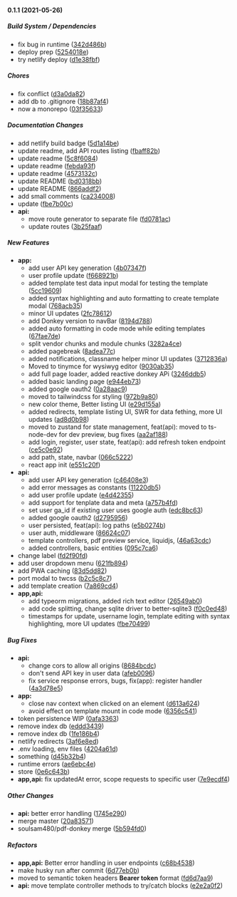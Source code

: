 #### 0.1.1 (2021-05-26)

##### Build System / Dependencies

*  fix bug in runtime ([342d486b](https://github.com/soulsam480/pdf-donkey/commit/342d486b6d6e342b027ce053d30606f0e04ea42c))
*  deploy prep ([5254018e](https://github.com/soulsam480/pdf-donkey/commit/5254018e04474bb003c6817f87b4061560e37b20))
*  try netlify deploy ([d1e38fbf](https://github.com/soulsam480/pdf-donkey/commit/d1e38fbf03dc5feba11c5fea464874ea2db8ebc5))

##### Chores

*  fix conflict ([d3a0da82](https://github.com/soulsam480/pdf-donkey/commit/d3a0da8251720958b1a8dcee46ba501e3a838103))
*  add db to .gitignore ([18b87af4](https://github.com/soulsam480/pdf-donkey/commit/18b87af4d0353db59f18af81f2b973e9d8f39ec6))
*  now a monorepo ([03f35633](https://github.com/soulsam480/pdf-donkey/commit/03f35633a7b5ca6a9f51ac7b7d05526845745d85))

##### Documentation Changes

*  add netlify build badge ([5d1a14be](https://github.com/soulsam480/pdf-donkey/commit/5d1a14beba8d2668f17e93d3fa527624aade9520))
*  update readme, add API routes listing ([fbaff82b](https://github.com/soulsam480/pdf-donkey/commit/fbaff82bc0c8215c538cb1f38b7aa5cf25e5e9a3))
*  update readme ([5c8f6084](https://github.com/soulsam480/pdf-donkey/commit/5c8f60843e12326938ae01414dc17f5a7718727e))
*  update readme ([febda93f](https://github.com/soulsam480/pdf-donkey/commit/febda93fc9c12253b345d57d9b948cb20c814ddc))
*  update readme ([4573132c](https://github.com/soulsam480/pdf-donkey/commit/4573132cfe7fdefffacad4f225bc0dfb9edd80b2))
*  update README ([bd0318bb](https://github.com/soulsam480/pdf-donkey/commit/bd0318bb8ae43cc1b086322e7b7dbda23e90a7d5))
*  update README ([866addf2](https://github.com/soulsam480/pdf-donkey/commit/866addf2bff3653ea963ddd6ed903ded99f686fc))
*  add small comments ([ca234008](https://github.com/soulsam480/pdf-donkey/commit/ca234008ae9b71a6bf6f5a76664a8114215db057))
*  update ([fbe7b00c](https://github.com/soulsam480/pdf-donkey/commit/fbe7b00c45f9c59d026628c92d6698c1220ace87))
* **api:**
  *  move route generator to separate file ([fd0781ac](https://github.com/soulsam480/pdf-donkey/commit/fd0781ac19481f68ce7cf6cb3cb191ab20ff18c8))
  *  update routes ([3b25faaf](https://github.com/soulsam480/pdf-donkey/commit/3b25faaf1b8f488ec1386073c072848cdebf9d06))

##### New Features

* **app:**
  *  add user API key generation ([4b07347f](https://github.com/soulsam480/pdf-donkey/commit/4b07347fe737ddd94ec2a6e0e930e033a1625bdd))
  *  user profile update ([f668921b](https://github.com/soulsam480/pdf-donkey/commit/f668921b75fe31dc567c9b2d9b8840b4bdaca940))
  *  added template test data input modal for testing the template ([5cc19609](https://github.com/soulsam480/pdf-donkey/commit/5cc1960958a2113c83d5ef46666ebcb5b48f6fdc))
  *  added syntax highlighting and auto formatting to create template modal ([768acb35](https://github.com/soulsam480/pdf-donkey/commit/768acb3557cacbeecbc42f0f5b29339d52b55555))
  *  minor UI updates ([2fc78612](https://github.com/soulsam480/pdf-donkey/commit/2fc78612fc68fe75417d815c28eb2ed8c4fcd6f4))
  *  add Donkey version to navBar ([8194d788](https://github.com/soulsam480/pdf-donkey/commit/8194d78860b4f670a5d167c40bb346be837ceb33))
  *  added auto formatting in code mode while editing templates ([67fae7de](https://github.com/soulsam480/pdf-donkey/commit/67fae7debcb0f90e2fb9e02b8cc09c36bdfccd93))
  *  split vendor chunks and module chunks ([3282a4ce](https://github.com/soulsam480/pdf-donkey/commit/3282a4ce5f2aed5cf9d37231f576ed237dde4a04))
  *  added pagebreak ([8adea77c](https://github.com/soulsam480/pdf-donkey/commit/8adea77cf8bb1dec13be0c74f3f944ac5892c2dd))
  *  added notifications, classname helper minor UI updates ([3712836a](https://github.com/soulsam480/pdf-donkey/commit/3712836ac51fb56b0a547bdc5ff435b3e5c18892))
  *  Moved to tinymce for wysiwyg editor ([9030ab35](https://github.com/soulsam480/pdf-donkey/commit/9030ab358526a21761fa2c6e45e5ae3fa6609f88))
  *  add full page loader, added reactive donkey APi ([3246ddb5](https://github.com/soulsam480/pdf-donkey/commit/3246ddb594f3720cd3cf887ba9bca481669ebcd2))
  *  added basic landing page ([e944eb73](https://github.com/soulsam480/pdf-donkey/commit/e944eb736becc2a0259b7899bf0b074b5b695fe5))
  *  added google oauth2 ([0a28aac9](https://github.com/soulsam480/pdf-donkey/commit/0a28aac9fe974d7577e9303ff5b08f244a6aac44))
  *  moved to tailwindcss for styling ([972b9a80](https://github.com/soulsam480/pdf-donkey/commit/972b9a80ec8f265fcb61f881f1a47f1879f75e7f))
  *  new color theme, Better listing UI ([e29d155a](https://github.com/soulsam480/pdf-donkey/commit/e29d155ac06d03240cadae0d0b4eb71af7667d71))
  *  added redirects, template listing UI, SWR for data fething, more UI updates ([ad8d0b98](https://github.com/soulsam480/pdf-donkey/commit/ad8d0b98f94acd3898f6b66683b9e3de48fc89a6))
  *  moved to zustand for state management, feat(api): moved to ts-node-dev for dev preview, bug fixes ([aa2af188](https://github.com/soulsam480/pdf-donkey/commit/aa2af1888fd9c301628784210980154edba59f09))
  *  add login, register, user state, feat(api): add refresh token endpoint ([ce5c0e92](https://github.com/soulsam480/pdf-donkey/commit/ce5c0e922ece0ea77c494f7ea592a6e950f8ca02))
  *  add path, state, navbar ([066c5222](https://github.com/soulsam480/pdf-donkey/commit/066c5222c50e99c1bd188ca352ea2bdb3c278d01))
  *  react app init ([e551c20f](https://github.com/soulsam480/pdf-donkey/commit/e551c20fb8d17a6ef316a6499e88c910c9065fc1))
* **api:**
  *  add user API key generation ([c46408e3](https://github.com/soulsam480/pdf-donkey/commit/c46408e33ea0eecd875e2183eb1cbdd13552e161))
  *  add error messages as constants ([11220db5](https://github.com/soulsam480/pdf-donkey/commit/11220db5f690e88d965b382db1a6189d3d389446))
  *  add user profile update ([e4d42355](https://github.com/soulsam480/pdf-donkey/commit/e4d42355567e034edd51a079fcf9549cb93969e5))
  *  add support for tenplate data and meta ([a757b4fd](https://github.com/soulsam480/pdf-donkey/commit/a757b4fd30631b66f40277adcd78b218bc286224))
  *  set user ga_id if existing user uses google auth ([edc8bc63](https://github.com/soulsam480/pdf-donkey/commit/edc8bc63da5410eb2ff28d44dd19b3214d2dc04d))
  *  added google oauth2 ([d2795956](https://github.com/soulsam480/pdf-donkey/commit/d2795956940dcb3e8f7aca30fd6a908bf64edd75))
  *  user persisted, feat(api): log paths ([e5b0274b](https://github.com/soulsam480/pdf-donkey/commit/e5b0274b0b2d395ef9d3039091e9daa0c0cfd841))
  *  user auth, middleware ([86624c07](https://github.com/soulsam480/pdf-donkey/commit/86624c07b97462adf4a4ac82746b555f4bd4d3eb))
  *  template controllers, pdf preview service, liquidjs, ([46a63cdc](https://github.com/soulsam480/pdf-donkey/commit/46a63cdc28d6278ffe96ab801080f6052244d799))
  *  added controllers, basic entities ([095c7ca6](https://github.com/soulsam480/pdf-donkey/commit/095c7ca6d1a25e968cb9e1f7aca39c393ff0defa))
*  change label ([fd2f90fd](https://github.com/soulsam480/pdf-donkey/commit/fd2f90fd272352eeebc190d87208b56f5edb8973))
*  add user dropdown menu ([621fb894](https://github.com/soulsam480/pdf-donkey/commit/621fb89440065ea66e049e270cd12dc6918478f2))
*  add PWA caching ([83d5dd82](https://github.com/soulsam480/pdf-donkey/commit/83d5dd8285d640377e194e34196bf7ec806e58e8))
*  port modal to twcss ([b2c5c8c7](https://github.com/soulsam480/pdf-donkey/commit/b2c5c8c742cb93f2f7a1b49240749030c7a893a0))
*  add template creation ([7a869cd4](https://github.com/soulsam480/pdf-donkey/commit/7a869cd481eefe5ef09d2cbc1c95f1a2d009b886))
* **app,api:**
  *  add typeorm migrations, added rich text editor ([26549ab0](https://github.com/soulsam480/pdf-donkey/commit/26549ab0964070a1fad00fae9aaa8403282e9885))
  *  add code splitting, change sqlite driver to better-sqlite3 ([f0c0ed48](https://github.com/soulsam480/pdf-donkey/commit/f0c0ed483e942c176ffae04845e1779dbea20bbf))
  *  timestamps for update, username login, template editing with syntax highlighting, more UI updates ([fbe70499](https://github.com/soulsam480/pdf-donkey/commit/fbe704995d599ee041dfd99a74625aabb4af3a13))

##### Bug Fixes

* **api:**
  *  change cors to allow all origins ([8684bcdc](https://github.com/soulsam480/pdf-donkey/commit/8684bcdc9e869fd197b6e769e8aab74cc35383f7))
  *  don't send API key in user data ([afeb0096](https://github.com/soulsam480/pdf-donkey/commit/afeb0096f685e529eb4fbbf24c2fe4310e8e3ec3))
  *  fix service response errors, bugs, fix(app): register handler ([4a3d78e5](https://github.com/soulsam480/pdf-donkey/commit/4a3d78e5af20615e69053f91e5b7b0c9c5c93148))
* **app:**
  *  close nav context when clicked on an element ([d613a624](https://github.com/soulsam480/pdf-donkey/commit/d613a6247940feddcd8d12cb61bb9d781b30d204))
  *  avoid effect on template mount in code mode ([6356c541](https://github.com/soulsam480/pdf-donkey/commit/6356c541125577e9a1c49265d2ddc909ccc3da57))
*  token persistence WIP ([0afa3363](https://github.com/soulsam480/pdf-donkey/commit/0afa3363839cab035d9311108cd204e3218da082))
*  remove index db ([eddd3439](https://github.com/soulsam480/pdf-donkey/commit/eddd3439723dca4c7b924205d9df5e286ded0a51))
*  remove index db ([1fe186b4](https://github.com/soulsam480/pdf-donkey/commit/1fe186b4085f80c4ef10ea89cc60ccc1931520aa))
*  netlify redirects ([3af6e8ed](https://github.com/soulsam480/pdf-donkey/commit/3af6e8eda1e1dd3d1ae72418fae17c43616b0755))
*  .env loading, env files ([4204a61d](https://github.com/soulsam480/pdf-donkey/commit/4204a61df695e219540f685203ef5e45c16ae5a3))
*  something ([d45b32b4](https://github.com/soulsam480/pdf-donkey/commit/d45b32b4cefd8ffb5f3d320a4262017ea6090a2c))
*  runtime errors ([ae6ebc4e](https://github.com/soulsam480/pdf-donkey/commit/ae6ebc4eac459aa7444ca1d7f2b63c1a62c9315a))
*  store ([0e6c643b](https://github.com/soulsam480/pdf-donkey/commit/0e6c643bef5b8e16b77fc13ece8f391b58164fdf))
* **app,api:**  fix updatedAt error, scope requests to specific user ([7e9ecdf4](https://github.com/soulsam480/pdf-donkey/commit/7e9ecdf47c7f27b55c20f34365bf678b468f7a33))

##### Other Changes

* **api:**  better error handling ([1745e290](https://github.com/soulsam480/pdf-donkey/commit/1745e290b9b5c1ea4a466853489bc3ea9a5831ee))
*  merge master ([20a83571](https://github.com/soulsam480/pdf-donkey/commit/20a83571cb6d028ff8cfd45af95a48391793df69))
* soulsam480/pdf-donkey merge ([5b594fd0](https://github.com/soulsam480/pdf-donkey/commit/5b594fd0b7c5ee1026f3debf202c7afd9adb0b1e))

##### Refactors

* **app,api:**  Better error handling in user endpoints ([c68b4538](https://github.com/soulsam480/pdf-donkey/commit/c68b453837edba1c22f6d22d36ebe98eb7328c6d))
*  make husky run after commit ([6d77eb0b](https://github.com/soulsam480/pdf-donkey/commit/6d77eb0be75ef833d17a9c10513be2dd5db61303))
*  moved to semantic token headers **Bearer token** format ([fd6d7aa9](https://github.com/soulsam480/pdf-donkey/commit/fd6d7aa9d24774c06b52bc6a2216c33bb4a13fb7))
* **api:**  move template controller methods to try/catch blocks ([e2e2a0f2](https://github.com/soulsam480/pdf-donkey/commit/e2e2a0f221677479fff743f43e2077dae8ef57b0))

